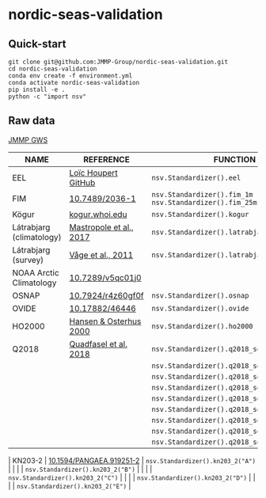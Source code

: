 # nordic-seas-validation

## Quick-start

```shell
git clone git@github.com:JMMP-Group/nordic-seas-validation.git
cd nordic-seas-validation
conda env create -f environment.yml
conda activate nordic-seas-validation
pip install -e .
python -c "import nsv"
```

## Raw data
[JMMP GWS](https://gws-access.jasmin.ac.uk/public/jmmp/NORVAL/)

| NAME | REFERENCE | FUNCTION
|---|---|---|
| EEL | [Loïc Houpert GitHub](https://github.com/lhoupert/analysis_eel_data) | `nsv.Standardizer().eel` |
| FIM | [10.7489/2036-1](https://doi.org/10.7489/2036-1) | `nsv.Standardizer().fim_1m`<br> `nsv.Standardizer().fim_25m` |
| Kögur | [kogur.whoi.edu](http://kogur.whoi.edu/php/index.php#gridded) | `nsv.Standardizer().kogur` |
| Látrabjarg (climatology) | [Mastropole et al., 2017](https://doi.org/10.1002/2016JC012007) | `nsv.Standardizer().latrabjarg_climatology` |
| Látrabjarg (survey) | [Våge et al., 2011](https://doi.org/10.1038/ngeo1234) | `nsv.Standardizer().latrabjarg_survey` |
| NOAA Arctic Climatology | [10.7289/v5qc01j0](https://doi.org/10.7289/v5qc01j0) | |
| OSNAP | [10.7924/r4z60gf0f](https://doi.org/10.7924/r4z60gf0f) | `nsv.Standardizer().osnap` |
| OVIDE | [10.17882/46446](https://doi.org/10.17882/46446) | `nsv.Standardizer().ovide` |
| HO2000 | [Hansen & Osterhus 2000](https://doi.org/10.1016/S0079-6611(99)00052-X) | `nsv.Standardizer().ho2000` |
| Q2018 | [Quadfasel et al. 2018](https://doi.pangaea.de/10.1594/PANGAEA.890362) | `nsv.Standardizer().q2018_sec1` |
|       |                                                                        | `nsv.Standardizer().q2018_sec2` |
|       |                                                                        | `nsv.Standardizer().q2018_sec3` |
|       |                                                                        | `nsv.Standardizer().q2018_sec4` |
|       |                                                                        | `nsv.Standardizer().q2018_sec5` |
|       |                                                                        | `nsv.Standardizer().q2018_sec6` |
|       |                                                                        | `nsv.Standardizer().q2018_sec7` |
|       |                                                                        | `nsv.Standardizer().q2018_sec8` |
|       |                                                                        | `nsv.Standardizer().q2018_sec9` |

| KN203-2 | [10.1594/PANGAEA.919251-2](https://doi.pangaea.de/10.1594/PANGAEA.919251) | `nsv.Standardizer().kn203_2("A")` |
|         |                                                                       | `nsv.Standardizer().kn203_2("B")` |
|         |                                                                       | `nsv.Standardizer().kn203_2("C")` |
|         |                                                                       | `nsv.Standardizer().kn203_2("D")` |
|         |                                                                       | `nsv.Standardizer().kn203_2("E")` |
